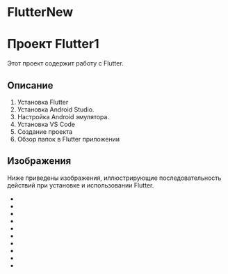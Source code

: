 # FlutterNew
# Проект Flutter1

Этот проект содержит работу с Flutter.


## Описание

1. Установка Flutter
2. Установка Android Studio.
3. Настройка Android эмулятора.
4. Установка VS Code
5. Создание проекта
6. Обзор папок в Flutter приложении


## Изображения

Ниже приведены изображения, иллюстрирующие последовательность действий при установке и использовании Flutter.

* [Изображение 1]: Fl1.png![Fl1](https://github.com/user-attachments/assets/e9bf9108-7b74-48d0-b2a1-7c959c35aba7)
* [Изображение 2]: Fl2.png![Fl2](https://github.com/user-attachments/assets/e9bf9108-7b74-48d0-b2a1-7c959c35aba7)
* [Изображение 3]: Fl3.png![Fl3](https://github.com/user-attachments/assets/e9bf9108-7b74-48d0-b2a1-7c959c35aba7)
* [Изображение 4]: Fl4.png![Fl4](https://github.com/user-attachments/assets/e9bf9108-7b74-48d0-b2a1-7c959c35aba7)
* [Изображение 5]: Fl5.png![Fl5](https://github.com/user-attachments/assets/e9bf9108-7b74-48d0-b2a1-7c959c35aba7)
* [Изображение 6]: Fl6.png![Fl6](https://github.com/user-attachments/assets/e9bf9108-7b74-48d0-b2a1-7c959c35aba7)
* [Изображение 7]: Fl7.png![Fl7](https://github.com/user-attachments/assets/e9bf9108-7b74-48d0-b2a1-7c959c35aba7)
* [Изображение 8]: Fl8.png![Fl8](https://github.com/user-attachments/assets/e9bf9108-7b74-48d0-b2a1-7c959c35aba7)
* [Изображение 9]: Fl9.png![Fl9](https://github.com/user-attachments/assets/e9bf9108-7b74-48d0-b2a1-7c959c35aba7)
* [Изображение 10]: Fl10.png![Fl10](https://github.com/user-attachments/assets/e9bf9108-7b74-48d0-b2a1-7c959c35aba7)
